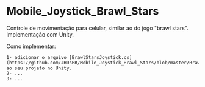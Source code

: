 # Mobile_Joystick_Brawl_Stars
Controle de movimentação para celular, similar ao do jogo "brawl stars". Implementação com Unity.


Como implementar:

    1- adicionar o arquivo [BrawlStarsJoystick.cs](https://github.com/JHDsBR/Mobile_Joystick_Brawl_Stars/blob/master/BrawlStarsJoystick.cs) ao seu projeto no Unity.
    2- ...
    3- ...
